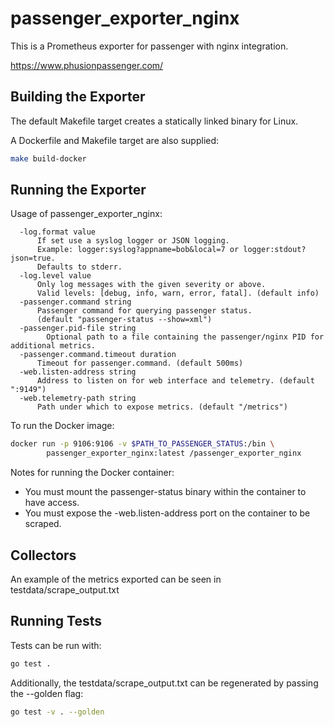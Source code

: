 # passenger_exporter_nginx

This is a Prometheus exporter for passenger with nginx integration.

https://www.phusionpassenger.com/

## Building the Exporter

The default Makefile target creates a statically linked binary for Linux.

A Dockerfile and Makefile target are also supplied:

```bash
make build-docker
```

## Running the Exporter

Usage of passenger_exporter_nginx:
```
  -log.format value
      If set use a syslog logger or JSON logging.
      Example: logger:syslog?appname=bob&local=7 or logger:stdout?json=true.
      Defaults to stderr.
  -log.level value
      Only log messages with the given severity or above.
      Valid levels: [debug, info, warn, error, fatal]. (default info)
  -passenger.command string
      Passenger command for querying passenger status.
      (default "passenger-status --show=xml")
  -passenger.pid-file string
    	Optional path to a file containing the passenger/nginx PID for additional metrics.
  -passenger.command.timeout duration
      Timeout for passenger.command. (default 500ms)
  -web.listen-address string
      Address to listen on for web interface and telemetry. (default ":9149")
  -web.telemetry-path string
      Path under which to expose metrics. (default "/metrics")
```

To run the Docker image:

```bash
docker run -p 9106:9106 -v $PATH_TO_PASSENGER_STATUS:/bin \
        passenger_exporter_nginx:latest /passenger_exporter_nginx
```

Notes for running the Docker container:

- You must mount the passenger-status binary within the container to
  have access.
- You must expose the -web.listen-address port on the container to be scraped.

## Collectors

An example of the metrics exported can be seen in testdata/scrape_output.txt

## Running Tests

Tests can be run with:

```bash
go test .
```

Additionally, the testdata/scrape_output.txt can be regenerated by passing the
--golden flag:

```bash
go test -v . --golden
```
